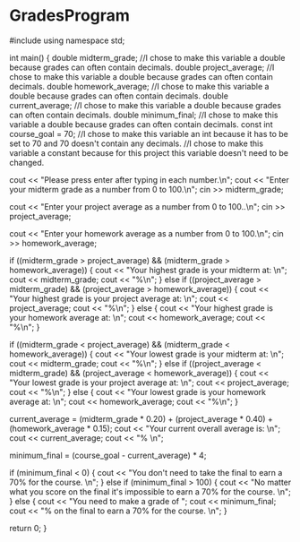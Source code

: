 # GradesProgram

#include <iostream>
using namespace std;

int main() 
{
   double midterm_grade;
   //I chose to make this variable a double because grades can often contain decimals.
   double project_average;
   //I chose to make this variable a double because grades can often contain decimals.
   double homework_average;
   //I chose to make this variable a double because grades can often contain decimals.
   double current_average;
   //I chose to make this variable a double because grades can often contain decimals.
   double minimum_final;
   //I chose to make this variable a double because grades can often contain decimals.
   const int course_goal = 70;
   //I chose to make this variable an int because it has to be set to 70 and 70 doesn't contain any decimals.
   //I chose to make this variable a constant because for this project this variable doesn't need to be changed.
   
   cout << "Please press enter after typing in each number.\n"; 
   cout << "Enter your midterm grade as a number from 0 to 100.\n";
   cin >> midterm_grade; 
   
   cout << "Enter your project average as a number from 0 to 100..\n"; 
   cin >> project_average; 
   
   cout << "Enter your homework average as a number from 0 to 100.\n"; 
   cin >> homework_average; 
   
   if ((midterm_grade > project_average) && (midterm_grade > homework_average))
   {
      cout << "Your highest grade is your midterm at: \n";
      cout << midterm_grade;
      cout << "%\n";
   }
   else if ((project_average > midterm_grade) && (project_average > homework_average))
   {
      cout << "Your highest grade is your project average at: \n";
      cout << project_average;
      cout << "%\n";
   }
   else
   {
      cout << "Your highest grade is your homework average at: \n";
      cout << homework_average;
      cout << "%\n";
   }
   
   if ((midterm_grade < project_average) && (midterm_grade < homework_average))
   {
      cout << "Your lowest grade is your midterm at: \n";
      cout << midterm_grade;
      cout << "%\n";
   }
   else if ((project_average < midterm_grade) && (project_average < homework_average))
   {
      cout << "Your lowest grade is your project average at: \n";
      cout << project_average;
      cout << "%\n";
   }
   else
   {
      cout << "Your lowest grade is your homework average at: \n";
      cout << homework_average;
      cout << "%\n";
   }
   
   current_average = (midterm_grade * 0.20) + (project_average * 0.40) + (homework_average * 0.15);
   cout << "Your current overall average is: \n";
   cout << current_average;
   cout << "% \n";
   
   minimum_final = (course_goal - current_average) * 4;
   
   if (minimum_final < 0)
   {
      cout << "You don't need to take the final to earn a 70% for the course. \n";
   }
   else if (minimum_final > 100)
   {
      cout << "No matter what you score on the final it's impossible to earn a 70% for the course. \n";
   }
   else
   {
      cout << "You need to make a grade of ";
      cout << minimum_final;
      cout << "% on the final to earn a 70% for the course. \n";
   }
   
   return 0;
}
